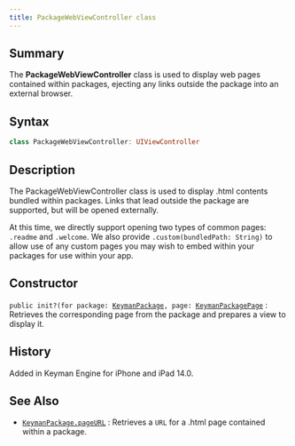 ```yaml
---
title: PackageWebViewController class
---
```


## Summary

The **PackageWebViewController** class is used to display web pages
contained within packages, ejecting any links outside the package into
an external browser.

## Syntax

```swift
class PackageWebViewController: UIViewController
```

## Description

The PackageWebViewController class is used to display .html contents
bundled within packages. Links that lead outside the package are
supported, but will be opened externally.

At this time, we directly support opening two types of common pages:
`.readme` and `.welcome`. We also provide `.custom(bundledPath: String)`
to allow use of any custom pages you may wish to embed within your
packages for use within your app.

## Constructor

`public init?(for package: `[`KeymanPackage`](../KeymanPackage)`, page: `[`KeymanPackagePage`](../KeymanPackage/pageURL)
:   Retrieves the corresponding page from the package and prepares a view to display it.

## History

Added in Keyman Engine for iPhone and iPad 14.0.

## See Also

- [`KeymanPackage.pageURL`](../KeymanPackage/pageURL)
:   Retrieves a `URL` for a .html page contained within a package.
